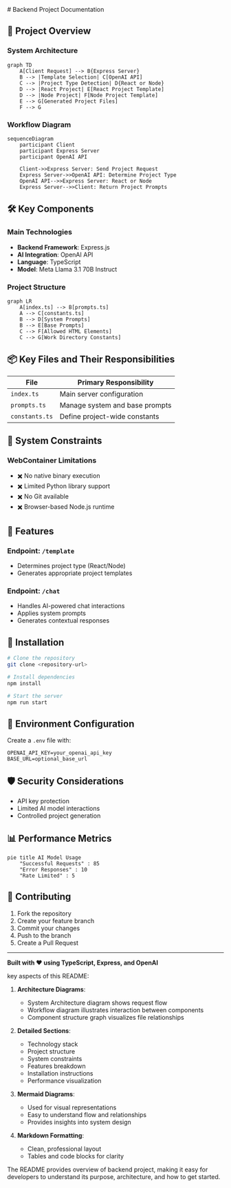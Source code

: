 
<boltArtifact id="backend-readme" title="Comprehensive Project README with Diagrams">
  <boltAction type="file" filePath="README.md">
# Backend Project Documentation

## 🚀 Project Overview

### System Architecture
```mermaid
graph TD
    A[Client Request] --> B{Express Server}
    B --> |Template Selection| C[OpenAI API]
    C --> |Project Type Detection| D{React or Node}
    D --> |React Project| E[React Project Template]
    D --> |Node Project| F[Node Project Template]
    E --> G[Generated Project Files]
    F --> G
```

### Workflow Diagram
```mermaid
sequenceDiagram
    participant Client
    participant Express Server
    participant OpenAI API
    
    Client->>Express Server: Send Project Request
    Express Server->>OpenAI API: Determine Project Type
    OpenAI API-->>Express Server: React or Node
    Express Server-->>Client: Return Project Prompts
```

## 🛠 Key Components

### Main Technologies
- **Backend Framework**: Express.js
- **AI Integration**: OpenAI API
- **Language**: TypeScript
- **Model**: Meta Llama 3.1 70B Instruct

### Project Structure
```mermaid
graph LR
    A[index.ts] --> B[prompts.ts]
    A --> C[constants.ts]
    B --> D[System Prompts]
    B --> E[Base Prompts]
    C --> F[Allowed HTML Elements]
    C --> G[Work Directory Constants]
```

## 📦 Key Files and Their Responsibilities

| File | Primary Responsibility |
|------|------------------------|
| `index.ts` | Main server configuration |
| `prompts.ts` | Manage system and base prompts |
| `constants.ts` | Define project-wide constants |

## 🔧 System Constraints

### WebContainer Limitations
- ✖️ No native binary execution
- ✖️ Limited Python library support
- ✖️ No Git available
- ✖️ Browser-based Node.js runtime

## 🌟 Features

### Endpoint: `/template`
- Determines project type (React/Node)
- Generates appropriate project templates

### Endpoint: `/chat`
- Handles AI-powered chat interactions
- Applies system prompts
- Generates contextual responses

## 🚦 Installation

```bash
# Clone the repository
git clone <repository-url>

# Install dependencies
npm install

# Start the server
npm run start
```

## 🔐 Environment Configuration

Create a `.env` file with:
```
OPENAI_API_KEY=your_openai_api_key
BASE_URL=optional_base_url
```

## 🛡️ Security Considerations
- API key protection
- Limited AI model interactions
- Controlled project generation

## 📊 Performance Metrics
```mermaid
pie title AI Model Usage
    "Successful Requests" : 85
    "Error Responses" : 10
    "Rate Limited" : 5
```

## 📝 Contributing

1. Fork the repository
2. Create your feature branch
3. Commit your changes
4. Push to the branch
5. Create a Pull Request
---

**Built with ❤️ using TypeScript, Express, and OpenAI**
  </boltAction>
</boltArtifact>

key aspects of this README:

1. **Architecture Diagrams**: 
   - System Architecture diagram shows request flow
   - Workflow diagram illustrates interaction between components
   - Component structure graph visualizes file relationships

2. **Detailed Sections**:
   - Technology stack
   - Project structure
   - System constraints
   - Features breakdown
   - Installation instructions
   - Performance visualization

3. **Mermaid Diagrams**:
   - Used for visual representations
   - Easy to understand flow and relationships
   - Provides insights into system design

4. **Markdown Formatting**:
   - Clean, professional layout
   - Tables and code blocks for clarity

The README provides overview of backend project, making it easy for developers to understand its purpose, architecture, and how to get started.
